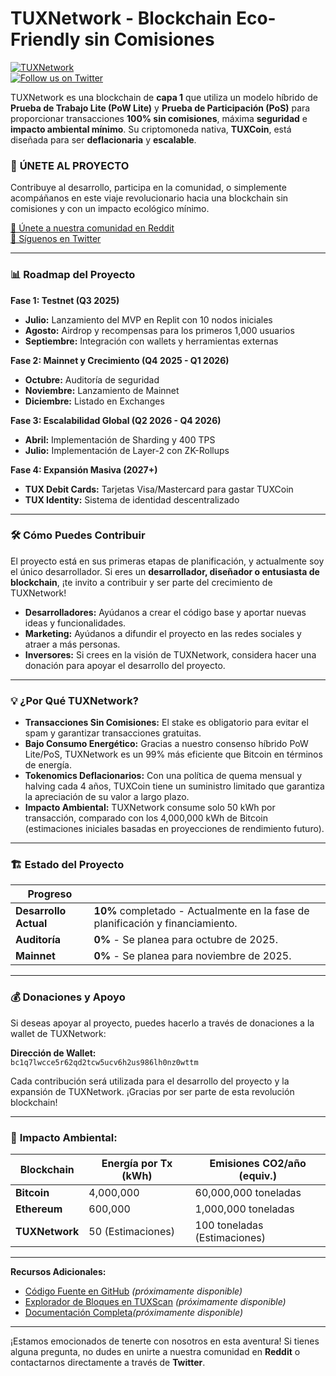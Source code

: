 # TUXNetwork - Blockchain Eco-Friendly sin Comisiones

[![TUXNetwork](https://img.shields.io/badge/TUXNetwork-Eco--Friendly--Blockchain-green)](https://www.reddit.com/r/TUXNetwork/)  
[![Follow us on Twitter](https://img.shields.io/badge/Follow--us--on--Twitter--CryptoTuxio-blue)](https://x.com/CryptoTuxio)

TUXNetwork es una blockchain de **capa 1** que utiliza un modelo híbrido de **Prueba de Trabajo Lite (PoW Lite)** y **Prueba de Participación (PoS)** para proporcionar transacciones **100% sin comisiones**, máxima **seguridad** e **impacto ambiental mínimo**. Su criptomoneda nativa, **TUXCoin**, está diseñada para ser **deflacionaria** y **escalable**.

### 🚀 **ÚNETE AL PROYECTO**

Contribuye al desarrollo, participa en la comunidad, o simplemente acompáñanos en este viaje revolucionario hacia una blockchain sin comisiones y con un impacto ecológico mínimo.

[🔗 Únete a nuestra comunidad en Reddit](https://www.reddit.com/r/TUXNetwork/)  
[🔗 Síguenos en Twitter](https://x.com/CryptoTuxio)

---

### 📊 **Roadmap del Proyecto**

**Fase 1: Testnet (Q3 2025)**  
- **Julio:** Lanzamiento del MVP en Replit con 10 nodos iniciales  
- **Agosto:** Airdrop y recompensas para los primeros 1,000 usuarios  
- **Septiembre:** Integración con wallets y herramientas externas  

**Fase 2: Mainnet y Crecimiento (Q4 2025 - Q1 2026)**  
- **Octubre:** Auditoría de seguridad  
- **Noviembre:** Lanzamiento de Mainnet  
- **Diciembre:** Listado en Exchanges

**Fase 3: Escalabilidad Global (Q2 2026 - Q4 2026)**  
- **Abril:** Implementación de Sharding y 400 TPS  
- **Julio:** Implementación de Layer-2 con ZK-Rollups

**Fase 4: Expansión Masiva (2027+)**  
- **TUX Debit Cards:** Tarjetas Visa/Mastercard para gastar TUXCoin  
- **TUX Identity:** Sistema de identidad descentralizado

---

### 🛠 **Cómo Puedes Contribuir**

El proyecto está en sus primeras etapas de planificación, y actualmente soy el único desarrollador. Si eres un **desarrollador, diseñador o entusiasta de blockchain**, ¡te invito a contribuir y ser parte del crecimiento de TUXNetwork!

- **Desarrolladores:** Ayúdanos a crear el código base y aportar nuevas ideas y funcionalidades.  
- **Marketing:** Ayúdanos a difundir el proyecto en las redes sociales y atraer a más personas.  
- **Inversores:** Si crees en la visión de TUXNetwork, considera hacer una donación para apoyar el desarrollo del proyecto.

---

### 💡 **¿Por Qué TUXNetwork?**

- **Transacciones Sin Comisiones:** El stake es obligatorio para evitar el spam y garantizar transacciones gratuitas.  
- **Bajo Consumo Energético:** Gracias a nuestro consenso híbrido PoW Lite/PoS, TUXNetwork es un 99% más eficiente que Bitcoin en términos de energía.  
- **Tokenomics Deflacionarios:** Con una política de quema mensual y halving cada 4 años, TUXCoin tiene un suministro limitado que garantiza la apreciación de su valor a largo plazo.  
- **Impacto Ambiental:** TUXNetwork consume solo 50 kWh por transacción, comparado con los 4,000,000 kWh de Bitcoin (estimaciones iniciales basadas en proyecciones de rendimiento futuro).

---

### 🏗 **Estado del Proyecto**

| **Progreso**          |                                                          |
|-----------------------|----------------------------------------------------------|
| **Desarrollo Actual** | **10%** completado - Actualmente en la fase de planificación y financiamiento. |
| **Auditoría**         | **0%** - Se planea para octubre de 2025. |
| **Mainnet**           | **0%** - Se planea para noviembre de 2025. |

---

### 💰 **Donaciones y Apoyo**

Si deseas apoyar al proyecto, puedes hacerlo a través de donaciones a la wallet de TUXNetwork:

**Dirección de Wallet:**  
`bc1q7lwcce5r62qd2tcw5ucv6h2us986lh0nz0wttm`

Cada contribución será utilizada para el desarrollo del proyecto y la expansión de TUXNetwork. ¡Gracias por ser parte de esta revolución blockchain!

---

### 🌱 **Impacto Ambiental:**

| **Blockchain** | **Energía por Tx (kWh)** | **Emisiones CO2/año (equiv.)** |
|----------------|--------------------------|---------------------------------|
| **Bitcoin**    | 4,000,000                | 60,000,000 toneladas            |
| **Ethereum**   | 600,000                  | 1,000,000 toneladas             |
| **TUXNetwork** | 50 (Estimaciones)        | 100 toneladas (Estimaciones)   |

---

**Recursos Adicionales:**  
- [Código Fuente en GitHub](https://github.com/MrTuxio/TUXNetwork) *(próximamente disponible)*  
- [Explorador de Bloques en TUXScan](https://github.com/MrTuxio/TUXNetwork) *(próximamente disponible)*  
- [Documentación Completa](https://github.com/MrTuxio/TUXNetwork)*(próximamente disponible)*  

---

¡Estamos emocionados de tenerte con nosotros en esta aventura! Si tienes alguna pregunta, no dudes en unirte a nuestra comunidad en **Reddit** o contactarnos directamente a través de **Twitter**.
